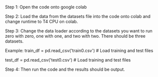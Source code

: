 Step 1: Open the code onto google colab 


Step 2: Load the data from the datasets file into the code onto colab and change runtime to T4 CPU on colab. 


Step 3: Change the data loader according to the datasets you want to run zero with zero, one with one, and two with two. There should be three datasets. 

Example:
train_df = pd.read_csv('train0.csv') # Load training and test files

test_df = pd.read_csv('test0.csv')   # Load training and test files


Step 4: Then run the code and the results should be output. 


